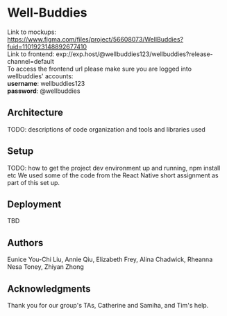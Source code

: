 # Well-Buddies

Link to mockups: https://www.figma.com/files/project/56608073/WellBuddies?fuid=1101923148892677410 <br>
Link to frontend: exp://exp.host/@wellbuddies123/wellbuddies?release-channel=default <br>
To access the frontend url please make sure you are logged into wellbuddies' accounts: <br>
**username**: wellbuddies123 <br>
**password**: @wellbuddies

## Architecture

TODO:  descriptions of code organization and tools and libraries used

## Setup

TODO: how to get the project dev environment up and running, npm install etc
We used some of the code from the React Native short assignment as part of this set up. 

## Deployment

TBD

## Authors

Eunice You-Chi Liu,
Annie Qiu,
Elizabeth Frey,
Alina Chadwick,
Rheanna Nesa Toney,
Zhiyan Zhong

## Acknowledgments
Thank you for our group's TAs, Catherine and Samiha, and Tim's help.
